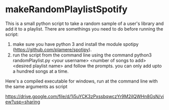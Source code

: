 # makeRandomPlaylistSpotify
This is a small python script to take a random sample of a user's library and add it to a playlist. There are somethings you need to do before running the script:
1) make sure you have python 3 and install the module spotipy (https://github.com/plamere/spotipy). 
2) run the script from the command line  using the command python3 randomPlaylist.py \<your username\> \<number of songs to add\> \<desired playlist name\> and follow the prompts. you can only add upto a hundred songs at a time. 

Here's a compiled executable for windows, run at the command line with the same arguments as script

https://drive.google.com/file/d/1j5uYCK3zPxssbqwczYr9M2iIQWHn8GsN/view?usp=sharing


